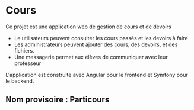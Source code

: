 # Cours
Ce projet est une application web de gestion de cours et de devoirs
- Le utilisateurs peuvent consulter les cours passés et les devoirs à faire
- Les administrateurs peuvent ajouter des cours, des devoirs, et des fichiers. 
- Une messagerie permet aux élèves de communiquer avec leur professeur

L'application est construite avec Angular pour le frontend et Symfony pour le backend.

## Nom provisoire : Particours